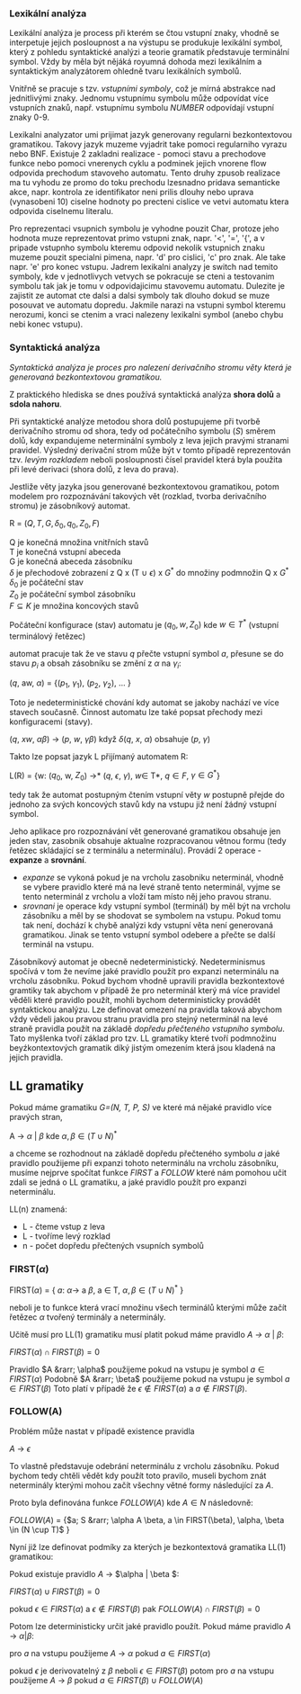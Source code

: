 

### Lexikální analýza

Lexikální analýza je process při kterém se čtou vstupní znaky, vhodně se interpetuje jejich posloupnost
a na výstupu se produkuje lexikální symbol, který z pohledu syntaktické analýzi a teorie gramatik
představuje terminální symbol. Vždy by měla být nějáká royumná dohoda mezi lexikálním a 
syntaktickým analyzátorem ohledně tvaru lexikálních symbolů.

Vnitřně se pracuje s tzv. *vstupními symboly*, což je mírná abstrakce nad jednitlivými znaky. 
Jednomu vstupnímu symbolu může odpovídat více vstupních znaků, např. vstupnímu
symbolu *NUMBER* odpovídají vstupní znaky 0-9.

Lexikalni analyzator umi prijimat jazyk generovany regularni bezkontextovou gramatikou.
Takovy jazyk muzeme vyjadrit take pomoci regularniho vyrazu nebo BNF.
Existuje 2 zakladni realizace - pomoci stavu a prechodove funkce nebo pomoci vnerenych
cyklu a podminek jejich vnorene flow odpovida prechodum stavoveho automatu. Tento druhy
zpusob realizace ma tu vyhodu ze promo do toku prechodu lzesnadno pridava semanticke akce,
napr. kontrola ze identifikator neni prilis dlouhy nebo uprava (vynasobeni 10) ciselne
hodnoty po precteni cislice ve vetvi automatu ktera odpovida ciselnemu literalu.

Pro reprezentaci vsupnich symbolu je vyhodne pouzit Char, protoze jeho hodnota muze reprezentovat
primo vstupni znak, napr. '<', '=', '{', a v pripade vstupnho symbolu kteremu odpovid nekolik
vstupnich znaku muzeme pouzit specialni pimena, napr. 'd' pro cislici, 'c' pro znak. Ale take
napr. 'e' pro konec vstupu. Jadrem lexikalni analyzy je switch nad temito symboly, kde v
jednotlivych vetvych se pokracuje se cteni a testovanim symbolu tak jak je tomu v odpovidajicimu
stavovemu automatu.
Dulezite je zajistit ze automat cte dalsi a dalsi symboly tak dlouho dokud se muze posouvat ve
automatu dopredu. Jakmile narazi na vstupni symbol kteremu nerozumi, konci se ctenim a vraci
nalezeny lexikalni symbol (anebo chybu nebi konec vstupu).

### Syntaktická analýza

*Syntaktická analýza je proces pro nalezení derivačního stromu věty která je generovaná bezkontextovou gramatikou.*

Z praktického hlediska se dnes používá syntaktická analýza **shora dolů** a **sdola nahoru**.

Při syntaktické analýze metodou shora dolů postupujeme při tvorbě derivačního stromu od shora, tedy od počátečního
symbolu (*S*) směrem dolů, kdy expandujeme neterminální symboly z leva jejich pravými stranami pravidel.
Výsledný derivační strom může být v tomto
případě reprezentován tzv. *levým rozkladem* neboli posloupnosti čísel pravidel která byla použita při
levé derivaci (shora dolů, z leva do prava).

Jestliže věty jazyka jsou generované bezkontextovou gramatikou, potom modelem pro rozpoznávání takových vět
(rozklad, tvorba derivačního stromu) je zásobníkový automat. 

R = $(Q, T, G, \delta_0, q_0, Z_0, F)$

Q je konečná množina vnitřních stavů<br>
T je konečná vstupní abeceda<br>
G je konečná abeceda zásobníku<br>
$\delta$ je přechodové zobrazení z Q x (T $\cup$ ${\epsilon}$) x $G^*$ do množiny podmnožin Q x $G^*$<br>
$\delta_0$ je počáteční stav<br>
$Z_0$ je počáteční symbol zásobníku<br>
$F \subseteq K$ je množina koncových stavů<br> 

Počáteční konfigurace (stav) automatu je ($q_0, w, Z_0)$ kde $w \in T^*$ (vstupní terminálový řetězec)

automat pracuje tak že ve stavu *q* přečte vstupní symbol *a*, přesune se do stavu $p_i$ a obsah zásobníku se změní z $\alpha$ na $\gamma_i$:

(*q*, aw, $\alpha$) = {($p_1$, $\gamma_1$), ($p_2$, $\gamma_2$), ... }

Toto je nedeterministické chování kdy automat se jakoby nachází ve více stavech současně.
Činnost automatu lze také popsat přechody mezi konfiguracemi (stavy). 

(*q*, *xw*, $\alpha\beta$) &rarr; (*p*, *w*, $\gamma\beta$) když $\delta$(*q*, *x*, $\alpha$) obsahuje (*p*, $\gamma$)

Takto lze popsat jazyk L přijímaný automatem R:

L(R) = {w: ($q_0$, w, $Z_0$) &rarr;\* ($q$, $\epsilon$, $\gamma$), $w \in$ T\*, $q \in F$, $\gamma \in G^*$}

tedy tak že automat postupným čtením vstupní věty *w* postupně přejde do jednoho za svých koncových stavů kdy na vstupu již
není žádný vstupní symbol.

Jeho aplikace pro rozpoznávání vět generované gramatikou obsahuje jen jeden stav, zasobnik obsahuje aktualne rozpracovanou větnou formu (tedy
řetězec skládající se z terminálu a neterminálu). Provádí
2 operace - **expanze** a **srovnání**. 
* *expanze* se vykoná pokud je na vrcholu zasobniku neterminál, vhodně se vybere pravidlo
které má na levé straně tento neterminál, vyjme se tento neterminál z vrcholu a vloží tam místo něj jeho pravou stranu. 
* *srovnani* je operace kdy vstupní symbol (terminál) by měl být na vrcholu zásobníku a měl by se shodovat se symbolem
na vstupu. Pokud tomu tak není, dochází k chybě analýzi kdy vstupní věta není generovaná gramatikou. Jinak se tento vstupní symbol odebere a přečte se další terminál na vstupu. 

Zásobníkový automat je obecně nedeterministický. Nedeterminismus spočívá v tom že nevíme jaké
pravidlo použít pro expanzi neterminálu na vrcholu zásobníku. Pokud bychom vhodně upravili pravidla bezkontextové gramtiky
tak abychom v případě že pro neterminál který má více pravidel věděli které pravidlo použít, mohli bychom deterministicky
provádět syntaktickou analýzu. Lze definovat omezení na pravidla taková abychom vždy vědeli jakou pravou stranu pravidla
pro stejný neterminál na levé straně pravidla použít na základě *dopředu přečteného vstupního symbolu*. Tato myšlenka
tvoří základ pro tzv. LL gramatiky které tvoří podmnožinu beyźkontextových gramatik díký jistým omezením která jsou
kladená na jejich pravidla.

## LL gramatiky

Pokud máme gramatiku *G=(N, T, P, S)* ve které má nějaké pravidlo více pravých stran,

A &rarr; $\alpha$ | $\beta$ kde $\alpha, \beta \in (T \cup N)^*$

a chceme se rozhodnout na základě dopředu přečteného symbolu *a* jaké pravidlo použijeme při expanzi
tohoto neterminálu na vrcholu zásobníku, musíme nejprve spočítat funkce *FIRST* a *FOLLOW* které nám pomohou 
učit zdali se jedná o LL gramatiku, a jaké pravidlo použít pro expanzi neterminálu.

LL(n) znamená:
* L - čteme vstup z leva
* L - tvoříme levý rozklad
* n - počet dopředu přečtených vsupních symbolů

### FIRST($\alpha$)

FIRST($\alpha$) = { *a*: $\alpha$&rarr; a $\beta$, a $\in$ T, $\alpha,\beta \in (T \cup N)^*$ }

neboli je to funkce která vrací množinu všech terminálů kterými může začít řetězec $\alpha$ tvořený
terminály a neterminály.

Učitě musí pro LL(1) gramatiku musí platit pokud máme pravidlo *A &rarr;* $\alpha$ | $\beta$:

$FIRST(\alpha)\cap FIRST(\beta) = 0$

Pravidlo $A &rarr; \alpha$ použijeme pokud na vstupu je symbol $a \in FIRST(\alpha)$
Podobně $A &rarr; \beta$ použijeme pokud na vstupu je symbol $a \in FIRST(\beta)$
Toto platí v případě že $\epsilon \notin FIRST(\alpha)$ a $a \notin FIRST(\beta)$.

### FOLLOW(A)
Problém může nastat v případě existence pravidla

$A$ &rarr; $\epsilon$

To vlastně představuje odebrání neterminálu z vrcholu zásobníku. Pokud bychom tedy chtěli vědět
kdy použít toto pravilo, museli bychom znát neterminály kterými mohou začít všechny
větné formy následující za *A*. 

Proto byla definována funkce $FOLLOW(A)$ kde $A \in N$ následovně:

$FOLLOW(A)$ = {$a; S &rarr; \alpha A \beta, a \in FIRST(\beta), \alpha, \beta \in (N \cup T)$ }

Nyní již lze definovat podmíky za kterých je bezkontextová gramatika LL(1) gramatikou:

Pokud existuje pravidlo $A$ &rarr; $\alpha | \beta $:

$FIRST(\alpha) \cup FIRST(\beta) = 0$

pokud $\epsilon \in FIRST(\alpha)$ a $\epsilon \notin FIRST(\beta)$ pak 
$FOLLOW(A) \cap FIRST(\beta) = 0$

Potom lze deterministicky určit jaké pravidlo použít. Pokud máme pravidlo $A$ &rarr; $\alpha | \beta$:

pro $a$ na vstupu použijeme $A$ &rarr; $\alpha$ pokud $a \in FIRST(\alpha)$

pokud $\epsilon$ je derivovatelný z $\beta$ neboli $\epsilon \in FIRST(\beta)$ potom 
pro $a$ na vstupu použijeme $A$ &rarr; $\beta$ pokud $a \in FIRST(\beta) \cup FOLLOW(A)$


